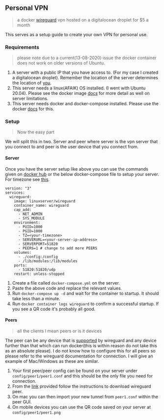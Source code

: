 ## Personal VPN
> a docker [wireguard](https://www.wireguard.com/) vpn hosted on a digitalocean droplet for $5 a month

This serves as a setup guide to create your own VPN for personal use.

### Requirements

> please note due to a current(13-08-2020) issue the docker container does not work on older versions of Ubuntu.

1. A server with a public IP that you have access to. (For my case I created a digitalocean droplet). Remember the location of the server determines the location of [you](https://whatismyipaddress.com/).
2. This server needs a linux(AFAIK) OS installed. (I went with Ubuntu 20.04). Please see the docker image [docs](https://hub.docker.com/r/linuxserver/wireguard) for more detail as well on server limitations.
3. This server needs docker and docker-compose installed. Please use the docker [docs](https://docs.docker.com/engine/install/) for this.

### Setup

> Now the easy part

We will split this in two. Server and peer where server is the vpn server that you connect to and peer is the user device that you connect from.

#### Server
Once you have the server setup like above you can use the commands given on [docker hub](https://hub.docker.com/r/linuxserver/wireguard) or the below docker-compose file to setup your server. For timezone see [this](https://en.wikipedia.org/wiki/List_of_tz_database_time_zones).

```docker
version: "3"
services:
  wireguard:
    image: linuxserver/wireguard
    container_name: wireguard
    cap_add:
      - NET_ADMIN
      - SYS_MODULE
    environment:
      - PUID=1000
      - PGID=1000
      - TZ=<your-timezone>
      - SERVERURL=<your-server-ip-address>
      - SERVERPORT=51820
      - PEERS=1 # change to add more PEERS
    volumes:
      - ./config:/config
      - /lib/modules:/lib/modules
    ports:
      - 51820:51820/udp
    restart: unless-stopped
```

1. Create a file called `docker-compose.yml` on the server.
2. Paste the above code and replace the relevant values.
3. Run `docker-compose up -d` and wait for the container to startup. It should take less than a minute.
4. Run `docker container logs wireguard` to confirm a successful startup. If you see a QR code it's probably all good.

#### Peers

> all the clients I mean peers or is it devices

The peer can be any device that is [supported](https://www.wireguard.com/install/) by wireguard and any device further than that which can run docker(this is within reason do not take this as an absolute please). I do not know how to configure this for all peers so please refer to the wireguard documentation for connection. I will give an example of Mac/Windows as these are similar.

1. Your first peer/peer config can be found on your server under `config/peer1/peer1.conf` and this should be the only file you need for connection.
2. From the [link](https://www.wireguard.com/install/) provided follow the instructions to download wireguard peer.
3. On mac you can then import your new tunnel from `peer1.conf` within the peer GUI.
4. On mobile devices you can use the QR code saved on your server at `config/peer1/peer1.png`

